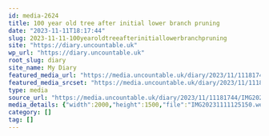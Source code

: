 ```yaml
---
id: media-2624
title: 100 year old tree after initial lower branch pruning
date: "2023-11-11T18:17:44"
slug: 2023-11-11-100yearoldtreeafterinitiallowerbranchpruning
site: "https://diary.uncountable.uk"
wp_url: "https://diary.uncountable.uk"
root_slug: diary
site_name: My Diary
featured_media_url: "https://media.uncountable.uk/diary/2023/11/11181744/IMG20231111125150.webp"
featured_media_srcset: "https://media.uncountable.uk/diary/2023/11/11181744/IMG20231111125150-300x225.webp 300w, https://media.uncountable.uk/diary/2023/11/11181744/IMG20231111125150-1024x768.webp 1024w, https://media.uncountable.uk/diary/2023/11/11181744/IMG20231111125150-150x150.webp 150w, https://media.uncountable.uk/diary/2023/11/11181744/IMG20231111125150-640x480.webp 640w, https://media.uncountable.uk/diary/2023/11/11181744/IMG20231111125150.webp 2000w"
type: media
source_url: "https://media.uncountable.uk/diary/2023/11/11181744/IMG20231111125150.webp"
media_details: {"width":2000,"height":1500,"file":"IMG20231111125150.webp","filesize":225246,"sizes":{"medium":{"file":"IMG20231111125150-300x225.webp","width":300,"height":225,"filesize":31762,"mime_type":"image/webp","source_url":"https://media.uncountable.uk/diary/2023/11/11181744/IMG20231111125150-300x225.webp"},"large":{"file":"IMG20231111125150-1024x768.webp","width":1024,"height":768,"filesize":305576,"mime_type":"image/webp","source_url":"https://media.uncountable.uk/diary/2023/11/11181744/IMG20231111125150-1024x768.webp"},"thumbnail":{"file":"IMG20231111125150-150x150.webp","width":150,"height":150,"filesize":11138,"mime_type":"image/webp","source_url":"https://media.uncountable.uk/diary/2023/11/11181744/IMG20231111125150-150x150.webp"},"mobwidth":{"file":"IMG20231111125150-640x480.webp","width":640,"height":480,"filesize":131758,"mime_type":"image/webp","source_url":"https://media.uncountable.uk/diary/2023/11/11181744/IMG20231111125150-640x480.webp"},"full":{"file":"IMG20231111125150.webp","width":2000,"height":1500,"mime_type":"image/webp","source_url":"https://media.uncountable.uk/diary/2023/11/11181744/IMG20231111125150.webp"}},"image_meta":{"aperture":"0","credit":"","camera":"","caption":"","created_timestamp":"0","copyright":"","focal_length":"0","iso":"0","shutter_speed":"0","title":"","orientation":"0","keywords":[]}}
category: []
tag: []
---
```


